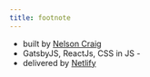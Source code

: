 ```yaml
---
title: footnote
---
```



* built by [Nelson Craig](https://www.ndcraig.com)
* GatsbyJS, ReactJs, CSS in JS -
* delivered by [Netlify](https://www.netlify.com/)
